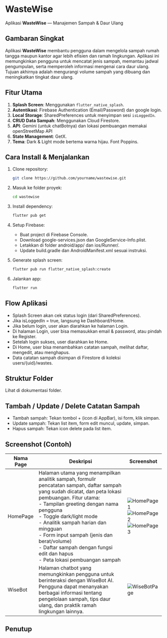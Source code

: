 # WasteWise
Aplikasi **WasteWise** — Manajemen Sampah & Daur Ulang

## Gambaran Singkat
Aplikasi **WasteWise** membantu pengguna dalam mengelola sampah rumah tangga maupun kantor agar lebih efisien dan ramah lingkungan. Aplikasi ini memungkinkan pengguna untuk mencatat jenis sampah, memantau jadwal pengumpulan, serta memperoleh informasi mengenai cara daur ulang. Tujuan akhirnya adalah mengurangi volume sampah yang dibuang dan meningkatkan tingkat daur ulang.

## Fitur Utama

1. **Splash Screen**: Menggunakan `flutter_native_splash`.
2. **Autentikasi**: Firebase Authentication (Email/Password) dan google login.
3. **Local Storage**: SharedPreferences untuk menyimpan sesi `isLoggedIn`.
4. **CRUD Data Sampah**: Menggunakan Cloud Firestore.
5. **API**: Gemini (untuk chatBotnya) dan lokasi pembuangan memakai openStreetMap API
6. **State Management**: GetX.
7. **Tema**: Dark & Light mode bertema warna hijau. Font Poppins.

## Cara Install & Menjalankan

1. Clone repository:
   ```bash
   git clone https://github.com/yourname/wastewise.git
   ```

2. Masuk ke folder proyek:
   ```bash
   cd wastewise
   ```

3. Install dependency:
   ```bash
   flutter pub get
   ```

4. Setup Firebase:
   - Buat project di Firebase Console.
   - Download google-services.json dan GoogleService-Info.plist.
   - Letakkan di folder android/app/ dan ios/Runner/.
   - Update build.gradle dan AndroidManifest.xml sesuai instruksi.

5. Generate splash screen:
   ```bash
   flutter pub run flutter_native_splash:create
   ```

6. Jalankan app:
   ```bash
   flutter run
   ```

## Flow Aplikasi

- Splash Screen akan cek status login (dari SharedPreferences).
- Jika isLoggedIn = true, langsung ke Dashboard/Home.
- Jika belum login, user akan diarahkan ke halaman Login.
- Di halaman Login, user bisa memasukkan email & password, atau pindah ke Register.
- Setelah login sukses, user diarahkan ke Home.
- Di Home, user bisa menambahkan catatan sampah, melihat daftar, mengedit, atau menghapus.
- Data catatan sampah disimpan di Firestore di koleksi users/{uid}/wastes.

## Struktur Folder

Lihat di dokumentasi folder.

## Tambah / Update / Delete Catatan Sampah

- Tambah sampah: Tekan tombol + (icon di AppBar), isi form, klik simpan.
- Update sampah: Tekan list item, form edit muncul, update, simpan.
- Hapus sampah: Tekan icon delete pada list item.

## Screenshot (Contoh)

| Nama Page | Deskripsi | Screenshot |
|-----------|-----------|------------|
| HomePage | Halaman utama yang menampilkan analitik sampah, formulir pencatatan sampah, daftar sampah yang sudah dicatat, dan peta lokasi pembuangan. Fitur utama: <br>- Tampilan greeting dengan nama pengguna<br>- Toggle dark/light mode<br>- Analitik sampah harian dan mingguan<br>- Form input sampah (jenis dan berat/volume)<br>- Daftar sampah dengan fungsi edit dan hapus<br>- Peta lokasi pembuangan sampah | ![HomePage1](F:\motion\tubes\wastewise\readmeassets\homepage1.png)<br>![HomePage2](F:\motion\tubes\wastewise\readmeassets\homepage2.png)<br>![HomePage3](F:\motion\tubes\wastewise\readmeassets\homepage3.png) |
| WiseBot | Halaman chatbot yang memungkinkan pengguna untuk berinteraksi dengan WiseBot AI. Pengguna dapat menanyakan berbagai informasi tentang pengelolaan sampah, tips daur ulang, dan praktik ramah lingkungan lainnya. | ![WiseBotPage](F:\motion\tubes\wastewise\readmeassets\wisebotpage1.png) |

## Penutup
